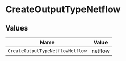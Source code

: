 # CreateOutputTypeNetflow


## Values

| Name                             | Value                            |
| -------------------------------- | -------------------------------- |
| `CreateOutputTypeNetflowNetflow` | netflow                          |